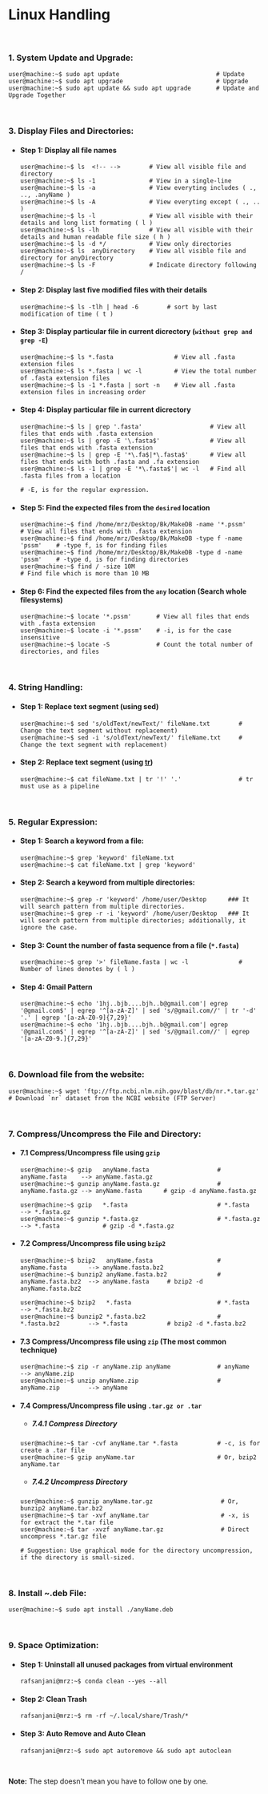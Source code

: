# Linux Handling
&nbsp;

### 1. System Update and Upgrade:
```console
user@machine:~$ sudo apt update                           # Update
user@machine:~$ sudo apt upgrade                          # Upgrade
user@machine:~$ sudo apt update && sudo apt upgrade       # Update and Upgrade Together
```

&nbsp;

### 3. Display Files and Directories:

- #### Step 1: Display all file names
  ```console
  user@machine:~$ ls  <!-- -->        # View all visible file and directory
  user@machine:~$ ls -1               # View in a single-line
  user@machine:~$ ls -a               # View everyting includes ( ., .., .anyName )
  user@machine:~$ ls -A               # View everyting except ( ., .. )
  user@machine:~$ ls -l               # View all visible with their details and long list formating ( l ) 
  user@machine:~$ ls -lh              # View all visible with their details and human readable file size ( h ) 
  user@machine:~$ ls -d */            # View only directories
  user@machine:~$ ls  anyDirectory    # View all visible file and directory for anyDirectory
  user@machine:~$ ls -F               # Indicate directory following /
  ```

- #### Step 2: Display last five modified files with their details
  ```console
  user@machine:~$ ls -tlh | head -6        # sort by last modification of time ( t )
  ```

- #### Step 3: Display particular file in current dicrectory (`without grep and grep -E`)
  ```console
  user@machine:~$ ls *.fasta                 # View all .fasta extension files
  user@machine:~$ ls *.fasta | wc -l         # View the total number of .fasta extension files
  user@machine:~$ ls -1 *.fasta | sort -n    # View all .fasta extension files in increasing order
  ```

- #### Step 4: Display particular file in current dicrectory
  ```console
  user@machine:~$ ls | grep '.fasta'                   # View all files that ends with .fasta extension  
  user@machine:~$ ls | grep -E '\.fasta$'              # View all files that ends with .fasta extension  
  user@machine:~$ ls | grep -E '*\.fa$|*\.fasta$'      # View all files that ends with both .fasta and .fa extension
  user@machine:~$ ls -1 | grep -E '*\.fasta$'| wc -l   # Find all .fasta files from a location

  # -E, is for the regular expression.
  ```

- #### Step 5: Find the expected files from the `desired` location
  ```console
  user@machine:~$ find /home/mrz/Desktop/Bk/MakeDB -name '*.pssm'          # View all files that ends with .fasta extension   
  user@machine:~$ find /home/mrz/Desktop/Bk/MakeDB -type f -name 'pssm'    # -type f, is for finding files
  user@machine:~$ find /home/mrz/Desktop/Bk/MakeDB -type d -name 'pssm'    # -type d, is for finding directories
  user@machine:~$ find / -size 10M                                         # Find file which is more than 10 MB
  ```

- #### Step 6: Find the expected files from the `any` location (Search whole filesystems)
  ```console
  user@machine:~$ locate '*.pssm'       # View all files that ends with .fasta extension
  user@machine:~$ locate -i '*.pssm'    # -i, is for the case insensitive
  user@machine:~$ locate -S             # Count the total number of directories, and files
  ```

&nbsp;

### 4. String Handling:
- #### Step 1: Replace text segment (using sed)
  ```console
  user@machine:~$ sed 's/oldText/newText/' fileName.txt        # Change the text segment without replacement) 
  user@machine:~$ sed -i 's/oldText/newText/' fileName.txt     # Change the text segment with replacement) 
  ```

- #### Step 2: Replace text segment (using [tr](https://www.youtube.com/watch?v=i0Q8LRSiUZ4))
  ```console
  user@machine:~$ cat fileName.txt | tr '!' '.'                # tr must use as a pipeline
  ```

&nbsp;

### 5. Regular Expression:
- #### Step 1: Search a keyword from a file:
  ```console
  user@machine:~$ grep 'keyword' fileName.txt
  user@machine:~$ cat fileName.txt | grep 'keyword'
  ```

- #### Step 2: Search a keyword from multiple directories:
  ```console
  user@machine:~$ grep -r 'keyword' /home/user/Desktop      ### It will search pattern from multiple directories.
  user@machine:~$ grep -r -i 'keyword' /home/user/Desktop   ### It will search pattern from multiple directories; additionally, it ignore the case. 
  ```

- #### Step 3: Count the number of fasta sequence from a file (`*.fasta`)
  ```console
  user@machine:~$ grep '>' fileName.fasta | wc -l              # Number of lines denotes by ( l )
  ```

- #### Step 4: Gmail Pattern
  ```console
  user@machine:~$ echo '1hj..bjb....bjh..b@gmail.com'| egrep '@gmail.com$' | egrep '^[a-zA-Z]' | sed 's/@gmail.com//' | tr '-d' '.' | egrep '[a-zA-Z0-9]{7,29}' 
  user@machine:~$ echo '1hj..bjb....bjh..b@gmail.com'| egrep '@gmail.com$' | egrep '^[a-zA-Z]' | sed 's/@gmail.com//' | egrep '[a-zA-Z0-9.]{7,29}' 
  ```

&nbsp;

### 6. Download file from the website:
```console
user@machine:~$ wget 'ftp://ftp.ncbi.nlm.nih.gov/blast/db/nr.*.tar.gz'   # Download `nr` dataset from the NCBI website (FTP Server)
```

&nbsp;

### 7. Compress/Uncompress the File and Directory:
- #### 7.1 Compress/Uncompress file using `gzip`
  ```console
  user@machine:~$ gzip   anyName.fasta                   # anyName.fasta    --> anyName.fasta.gz
  user@machine:~$ gunzip anyName.fasta.gz                # anyName.fasta.gz --> anyName.fasta      # gzip -d anyName.fasta.gz

  user@machine:~$ gzip   *.fasta                         # *.fasta          --> *.fasta.gz
  user@machine:~$ gunzip *.fasta.gz                      # *.fasta.gz       --> *.fasta            # gzip -d *.fasta.gz
  ```

- #### 7.2 Compress/Uncompress file using `bzip2`
  ```console
  user@machine:~$ bzip2   anyName.fasta                  # anyName.fasta      --> anyName.fasta.bz2
  user@machine:~$ bunzip2 anyName.fasta.bz2              # anyName.fasta.bz2  --> anyName.fasta     # bzip2 -d anyName.fasta.bz2

  user@machine:~$ bzip2   *.fasta                        # *.fasta            --> *.fasta.bz2
  user@machine:~$ bunzip2 *.fasta.bz2                    # *.fasta.bz2        --> *.fasta           # bzip2 -d *.fasta.bz2
  ```

- #### 7.3 Compress/Uncompress file using `zip` (The most common technique)
  ```console 
  user@machine:~$ zip -r anyName.zip anyName             # anyName            --> anyName.zip
  user@machine:~$ unzip anyName.zip                      # anyName.zip        --> anyName
  ```

- #### 7.4 Compress/Uncompress file using `.tar.gz or .tar`
  - ##### 7.4.1 Compress Directory
  ```console
  user@machine:~$ tar -cvf anyName.tar *.fasta           # -c, is for create a .tar file
  user@machine:~$ gzip anyName.tar                       # Or, bzip2 anyName.tar
  ```

  - ##### 7.4.2 Uncompress Directory
  ```console
  user@machine:~$ gunzip anyName.tar.gz                   # Or, bunzip2 anyName.tar.bz2
  user@machine:~$ tar -xvf anyName.tar                    # -x, is for extract the *.tar file
  user@machine:~$ tar -xvzf anyName.tar.gz                # Direct uncompress *.tar.gz file

  # Suggestion: Use graphical mode for the directory uncompression, if the directory is small-sized.
  ```

&nbsp;

### 8. Install ~.deb File:
```console
user@machine:~$ sudo apt install ./anyName.deb
```

&nbsp;

### 9. Space Optimization:

- #### Step 1: Uninstall all unused packages from virtual environment ####
  ```console
  rafsanjani@mrz:~$ conda clean --yes --all
  ```

- #### Step 2: Clean Trash ####
  ```console
  rafsanjani@mrz:~$ rm -rf ~/.local/share/Trash/* 
  ```

- #### Step 3: Auto Remove and Auto Clean ####
  ```console
  rafsanjani@mrz:~$ sudo apt autoremove && sudo apt autoclean 
  ```

&nbsp;
&nbsp;


**Note:** The step doesn't mean you have to follow one by one.

